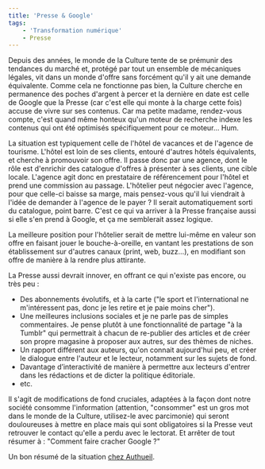 ```yaml
---
title: 'Presse & Google'
tags:
    - 'Transformation numérique'
    - Presse
---
```


Depuis des années, le monde de la Culture tente de se prémunir des tendances du
marché et, protégé par tout un ensemble de mécaniques légales, vit dans un monde
d'offre sans forcément qu'il y ait une demande équivalente. Comme cela ne
fonctionne pas bien, la Culture cherche en permanence des poches d'argent à
percer et la dernière en date est celle de Google que la Presse (car c'est elle
qui monte à la charge cette fois) accuse de vivre sur ses contenus. Car ma
petite madame, rendez-vous compte, c'est quand même honteux qu'un moteur de
recherche indexe les contenus qui ont été optimisés spécifiquement pour ce
moteur… Hum.

<!-- more -->

La situation est typiquement celle de l'hôtel de vacances et de l'agence de
tourisme. L'hôtel est loin de ses clients, entouré d'autres hôtels équivalents,
et cherche à promouvoir son offre. Il passe donc par une agence, dont le rôle
est d'enrichir des catalogue d'offres à présenter à ses clients, une cible
locale. L'agence agit donc en prestataire de référencement pour l'hôtel et prend
une commission au passage. L'hôtelier peut négocier avec l'agence, pour que
celle-ci baisse sa marge, mais pensez-vous qu'il lui viendrait à l'idée de
demander à l'agence de le payer ? Il serait automatiquement sorti du catalogue,
point barre. C'est ce qui va arriver à la Presse française aussi si elle s'en
prend à Google, et ça me semblerait assez logique.

La meilleure position pour l'hôtelier serait de mettre lui-même en valeur son
offre en faisant jouer le bouche-à-oreille, en vantant les prestations de son
établissement sur d'autres canaux (print, web, buzz…), en modifiant son offre de
manière à la rendre plus attirante.

La Presse aussi devrait innover, en offrant ce qui n'existe pas encore, ou très
peu :

-   Des abonnements évolutifs, et à la carte ("le sport et l'international ne
    m'intéressent pas, donc je les retire et je paie moins cher").
-   Une meilleures inclusions sociales et je ne parle pas de simples
    commentaires. Je pense plutôt à une fonctionnalité de partage "à la Tumblr"
    qui permettrait à chacun de re-publier des articles et de créer son propre
    magasine à proposer aux autres, sur des thèmes de niches.
-   Un rapport différent aux auteurs, qu'on connait aujourd'hui peu, et créer le
    dialogue entre l'auteur et le lecteur, notamment sur les sujets de fond.
-   Davantage d’interactivité de manière à permettre aux lecteurs d'entrer dans
    les rédactions et de dicter la politique éditoriale.
-   etc.

Il s'agit de modifications de fond cruciales, adaptées à la façon dont notre
société consomme l'information (attention, "consommer" est un gros mot dans le
monde de la Culture, utilisez-le avec parcimonie) qui seront douloureuses à
mettre en place mais qui sont obligatoires si la Presse veut retrouver le
contact qu'elle a perdu avec le lectorat. Et arrêter de tout résumer à :
"Comment faire cracher Google ?"

Un bon résumé de la situation
[chez Authueil](http://www.authueil.org/?2012/10/20/2061-comment-faire-payer-google '"Comment faire payer Google", Authueil.org').
